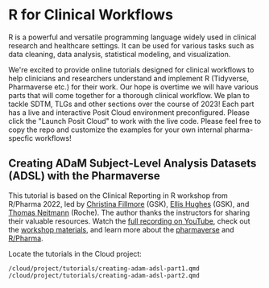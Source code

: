 # R for Clinical Workflows

R is a powerful and versatile programming language widely used in clinical research and healthcare settings. It can be used for various tasks such as data cleaning, data analysis, statistical modeling, and visualization.

We're excited to provide online tutorials designed for clinical workflows to help clinicians and researchers understand and implement R (Tidyverse, Pharmaverse etc.) for their work. Our hope is overtime we will have various parts that will come together for a thorough clinical workflow. We plan to tackle SDTM, TLGs and other sections over the course of 2023! Each part has a live and interactive Posit Cloud environment preconfigured. Please click the "Launch Posit Cloud" to work with the live code. Please feel free to copy the repo and customize the examples for your own internal pharma-specfic workflows!

## Creating ADaM Subject-Level Analysis Datasets (ADSL) with the Pharmaverse

This tutorial is based on the Clinical Reporting in R workshop from R/Pharma 2022, led by [Christina Fillmore](https://uk.linkedin.com/in/christina-fillmore-38a19b41?trk=public_post-text) (GSK), [Ellis Hughes](https://www.linkedin.com/in/ellishughes) (GSK), and [Thomas Neitmann](https://ch.linkedin.com/in/thomasneitmann) (Roche). The author thanks the instructors for sharing their valuable resources. Watch the [full recording on YouTube](https://www.youtube.com/watch?v=9eod8MLF5ys), check out the [workshop materials](https://github.com/pharmaverse/r-pharma2022), and learn more about the [pharmaverse](https://pharmaverse.org/) and [R/Pharma](https://rinpharma.com/).

Locate the tutorials in the Cloud project:

`/cloud/project/tutorials/creating-adam-adsl-part1.qmd`
`/cloud/project/tutorials/creating-adam-adsl-part2.qmd`


